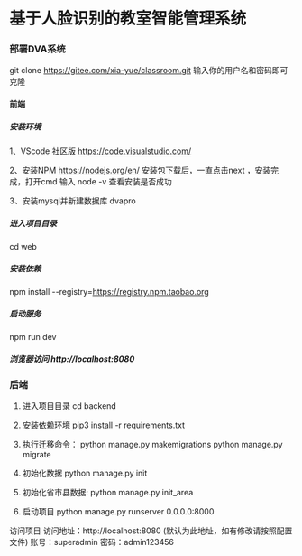 # 基于人脸识别的教室智能管理系统

### 部署DVA系统
git clone https://gitee.com/xia-yue/classroom.git
输入你的用户名和密码即可克隆

#### 前端

##### 安装环境
1、VScode 社区版
https://code.visualstudio.com/

2、安装NPM
https://nodejs.org/en/
安装包下载后，一直点击next ，安装完成，打开cmd 输入 node -v 查看安装是否成功

3、安装mysql并新建数据库
dvapro 

##### 进入项目目录
cd web

##### 安装依赖
npm install --registry=https://registry.npm.taobao.org

##### 启动服务
npm run dev

##### 浏览器访问 http://localhost:8080

### 后端
1. 进入项目目录 cd backend

4. 安装依赖环境
	pip3 install -r requirements.txt
5. 执行迁移命令：
	python manage.py makemigrations
	python manage.py migrate
6. 初始化数据
	python manage.py init
7. 初始化省市县数据:
	python manage.py init_area
8. 启动项目
	python manage.py runserver 0.0.0.0:8000

访问项目
访问地址：http://localhost:8080 (默认为此地址，如有修改请按照配置文件)
账号：superadmin 密码：admin123456